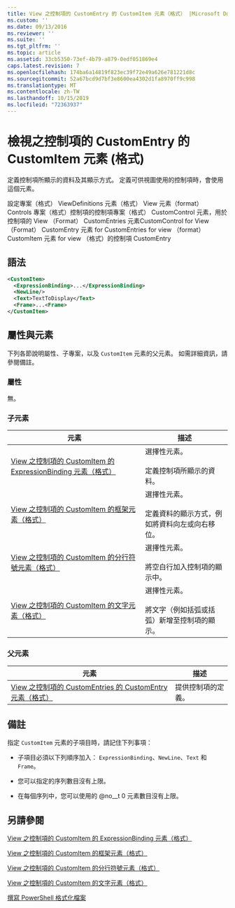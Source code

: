 ```yaml
---
title: View 之控制項的 CustomEntry 的 CustomItem 元素（格式） |Microsoft Docs
ms.custom: ''
ms.date: 09/13/2016
ms.reviewer: ''
ms.suite: ''
ms.tgt_pltfrm: ''
ms.topic: article
ms.assetid: 33cb5350-73ef-4b79-a879-0edf051869e4
caps.latest.revision: 7
ms.openlocfilehash: 174ba6a14819f823ec39f72e49a626e781221d8c
ms.sourcegitcommit: 52a67bcd9d7bf3e8600ea4302d1fa8970ff9c998
ms.translationtype: MT
ms.contentlocale: zh-TW
ms.lasthandoff: 10/15/2019
ms.locfileid: "72363937"
---
```

# <a name="customitem-element-for-customentry-for-controls-for-view-format"></a>檢視之控制項的 CustomEntry 的 CustomItem 元素 (格式)

定義控制項所顯示的資料及其顯示方式。 定義可供視圖使用的控制項時，會使用這個元素。

設定專案（格式） ViewDefinitions 元素（格式） View 元素（format） Controls 專案（格式）控制項的控制項專案（格式） CustomControl 元素，用於控制項的 View （Format） CustomEntries 元素CustomControl for View （Format） CustomEntry 元素 for CustomEntries for view （format） CustomItem 元素 for view （格式）的控制項 CustomEntry

## <a name="syntax"></a>語法

```xml
<CustomItem>
  <ExpressionBinding>...</ExpressionBinding>
  <NewLine/>
  <Text>TextToDisplay</Text>
  <Frame>...<Frame>
</CustomItem>
```

## <a name="attributes-and-elements"></a>屬性與元素

下列各節說明屬性、子專案，以及 `CustomItem` 元素的父元素。 如需詳細資訊，請參閱備註。

### <a name="attributes"></a>屬性

無。

### <a name="child-elements"></a>子元素

|元素|描述|
|-------------|-----------------|
|[View 之控制項的 CustomItem 的 ExpressionBinding 元素（格式）](./expressionbinding-element-for-customitem-for-controls-for-view-format.md)|選擇性元素。<br /><br /> 定義控制項所顯示的資料。|
|[View 之控制項的 CustomItem 的框架元素（格式）](./frame-element-for-customitem-for-controls-for-view-format.md)|選擇性元素。<br /><br /> 定義資料的顯示方式，例如將資料向左或向右移位。|
|[View 之控制項的 CustomItem 的分行符號元素（格式）](./newline-element-for-customitem-for-controls-for-view-format.md)|選擇性元素。<br /><br /> 將空白行加入控制項的顯示中。|
|[View 之控制項的 CustomItem 的文字元素（格式）](./text-element-for-customitem-for-controls-for-view-format.md)|選擇性元素。<br /><br /> 將文字（例如括弧或括弧）新增至控制項的顯示。|

### <a name="parent-elements"></a>父元素

|元素|描述|
|-------------|-----------------|
|[View 之控制項的 CustomEntries 的 CustomEntry 元素（格式）](./customentry-element-for-customentries-for-controls-for-view-format.md)|提供控制項的定義。|

## <a name="remarks"></a>備註

指定 `CustomItem` 元素的子項目時，請記住下列事項：

- 子項目必須以下列順序加入： `ExpressionBinding`、`NewLine`、`Text` 和 `Frame`。

- 您可以指定的序列數目沒有上限。

- 在每個序列中，您可以使用的 @no__t 0 元素數目沒有上限。

## <a name="see-also"></a>另請參閱

[View 之控制項的 CustomItem 的 ExpressionBinding 元素（格式）](./expressionbinding-element-for-customitem-for-controls-for-view-format.md)

[View 之控制項的 CustomItem 的框架元素（格式）](./frame-element-for-customitem-for-controls-for-view-format.md)

[View 之控制項的 CustomItem 的分行符號元素（格式）](./newline-element-for-customitem-for-controls-for-view-format.md)

[View 之控制項的 CustomItem 的文字元素（格式）](./text-element-for-customitem-for-controls-for-view-format.md)

[撰寫 PowerShell 格式化檔案](./writing-a-powershell-formatting-file.md)
